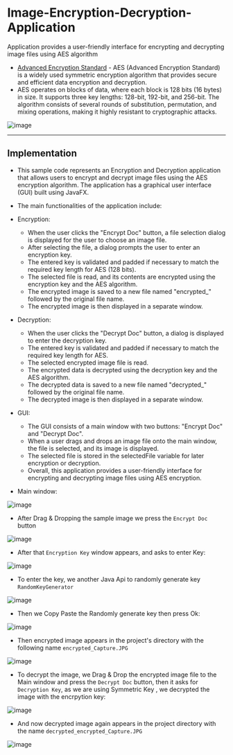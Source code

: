 # Image-Encryption-Decryption-Application
Application provides a user-friendly interface for encrypting and decrypting image files using AES algorithm

- [Advanced Encryption Standard](https://www.tutorialspoint.com/cryptography/advanced_encryption_standard.htm) - AES (Advanced Encryption Standard) is a widely used symmetric encryption algorithm that provides secure and efficient data encryption and decryption.
- AES operates on blocks of data, where each block is 128 bits (16 bytes) in size. It supports three key lengths: 128-bit, 192-bit, and 256-bit. The algorithm consists of several rounds of substitution, permutation, and mixing operations, making it highly resistant to cryptographic attacks.

![image](https://github.com/af4092/Image-Encryption-Decryption-Application/assets/24220136/a6a21911-d0b3-4585-9dce-39d7262dcbd3)

---------------------------------

## Implementation

- This sample code represents an Encryption and Decryption application that allows users to encrypt and decrypt image files using the AES encryption algorithm. The application has a graphical user interface (GUI) built using JavaFX.
- The main functionalities of the application include:
- Encryption:
    - When the user clicks the "Encrypt Doc" button, a file selection dialog is displayed for the user to choose an image file.
    - After selecting the file, a dialog prompts the user to enter an encryption key.
    - The entered key is validated and padded if necessary to match the required key length for AES (128 bits).
    - The selected file is read, and its contents are encrypted using the encryption key and the AES algorithm.
    - The encrypted image is saved to a new file named "encrypted_" followed by the original file name.
    - The encrypted image is then displayed in a separate window.
- Decryption:
    - When the user clicks the "Decrypt Doc" button, a dialog is displayed to enter the decryption key.
    - The entered key is validated and padded if necessary to match the required key length for AES.
    - The selected encrypted image file is read.
    - The encrypted data is decrypted using the decryption key and the AES algorithm.
    - The decrypted data is saved to a new file named "decrypted_" followed by the original file name.
    - The decrypted image is then displayed in a separate window.
- GUI:
    - The GUI consists of a main window with two buttons: "Encrypt Doc" and "Decrypt Doc".
    - When a user drags and drops an image file onto the main window, the file is selected, and its image is displayed.
    - The selected file is stored in the selectedFile variable for later encryption or decryption.
    - Overall, this application provides a user-friendly interface for encrypting and decrypting image files using AES encryption.

- Main window:

![image](https://github.com/af4092/Image-Encryption-Decryption-Application/assets/24220136/577b2e05-a9dd-4221-9760-45ba36a25a4e)

- After Drag & Dropping the sample image we press the `Encrypt Doc` button

![image](https://github.com/af4092/Image-Encryption-Decryption-Application/assets/24220136/a0ba1833-33b7-4f6c-afaf-1c48fe6d2d73)

- After that `Encryption Key` window appears, and asks to enter Key:

![image](https://github.com/af4092/Image-Encryption-Decryption-Application/assets/24220136/4c662832-e903-4add-b4ef-7c14f18e1fa3)

- To enter the key, we another Java Api to randomly generate key `RandomKeyGenerator`

![image](https://github.com/af4092/Image-Encryption-Decryption-Application/assets/24220136/edafc24f-751c-4d39-aa5f-92081f67f5bb)

- Then we Copy Paste the Randomly generate key then press Ok:

![image](https://github.com/af4092/Image-Encryption-Decryption-Application/assets/24220136/a3d00842-3d50-47b0-b360-c1b3f8635796)

- Then encrypted image appears in the project's directory with the following name `encrypted_Capture.JPG`

![image](https://github.com/af4092/Image-Encryption-Decryption-Application/assets/24220136/96dc7452-fba3-4301-8c72-1bc028eebe83)

- To decrypt the image, we Drag & Drop the encrypted image file to the Main window and press the `Decrypt Doc` button, then it asks for `Decryption Key`, as we are using Symmetric Key , we decrypted the image with the encrpytion key:

![image](https://github.com/af4092/Image-Encryption-Decryption-Application/assets/24220136/482c63fc-5254-479a-a542-b6f32614ea42)

- And now decrypted image again appears in the project directory with the name `decrypted_encrypted_Capture.JPG`

![image](https://github.com/af4092/Image-Encryption-Decryption-Application/assets/24220136/53139618-27d3-4991-8510-734be9a2cf91)




